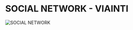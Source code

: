 # SOCIAL NETWORK - VIAINTI
![SOCIAL NETWORK](https://edinsoncs.com/wp-content/uploads/2020/08/screencapture-localhost-3535-2020-08-25-14_00_02.png)

